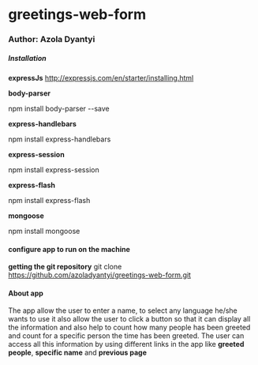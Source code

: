# greetings-web-form
### Author: Azola Dyantyi
##### Installation
**expressJs**
http://expressjs.com/en/starter/installing.html

**body-parser**
<!--a command to install body-parser  -->
  npm install body-parser --save
  
**express-handlebars**
<!--a command to install express-handlebars  -->
npm install express-handlebars

**express-session**
<!--a command to install express-session  -->
npm install express-session

**express-flash**
<!--a command to install express-flash  -->
npm install express-flash

**mongoose**
<!--a command to install mongoose  -->
 npm install mongoose
 #### configure app to run on the machine
**getting the git repository**
 git clone https://github.com/azoladyantyi/greetings-web-form.git
 
#### About app
The app allow the user to enter a name, to select any language he/she wants to use it also allow the user to click a button so that it can display all the information and also help to count how many people has been greeted and count for a specific person the time has been greeted. The user can access all this information by using different links in the app like **greeted people**, **specific name**  and **previous page**
 
 
